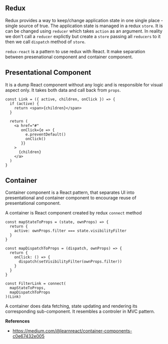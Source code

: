 ## Redux

Redux provides a way to keep/change application state in one single place - single source of true. The application state is managed in a redux `store`. It is can be changed using `reducer` which takes `action` as an argument. In reality we don't call a `reducer` explictly but create a `store` passing all `reducers` to it then we call `dispatch` method of `store`.

`redux-react` is a pattern to use redux with React. It make separation between presenational component and container component.

## Presentational Component

It is a dump React component without any logic and is responsible for visual aspect only. It takes both data and call back from `props`.

    const Link = ({ active, children, onClick }) => {
      if (active) {
        return <span>{children}</span>
      }

      return (
        <a href="#"
           onClick={e => {
             e.preventDefault()
             onClick()
           }}
        >
          {children}
        </a>
      )
    }


## Container

Container component is a React pattern, that separates UI into presentational and container component to encourage reuse of presentational component.

A container is React component created by redux `connect` method

    const mapStateToProps = (state, ownProps) => {
      return {
        active: ownProps.filter === state.visibilityFilter
      }
    }

    const mapDispatchToProps = (dispatch, ownProps) => {
      return {
        onClick: () => {
          dispatch(setVisibilityFilter(ownProps.filter))
        }
      }
    }

    const FilterLink = connect(
      mapStateToProps,
      mapDispatchToProps
    )(Link)

A container does data fetching, state updating and rendering its corresponding sub-component. It resembles a controler in MVC pattern.

**References**

* https://medium.com/@learnreact/container-components-c0e67432e005
